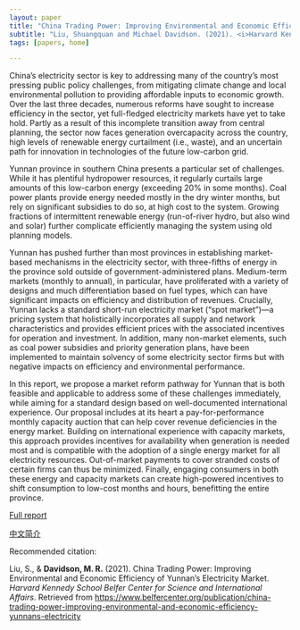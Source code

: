 ```yaml
---
layout: paper
title: "China Trading Power: Improving Environmental and Economic Efficiency of Yunnan’s Electricity Market"
subtitle: "Liu, Shuangquan and Michael Davidson. (2021). <i>Harvard Kennedy School Belfer Center for Science and International Affairs</i>."
tags: [papers, home]

---
```


China’s electricity sector is key to addressing many of the country’s most pressing public policy challenges, from mitigating climate change and local environmental pollution to providing affordable inputs to economic growth. Over the last three decades, numerous reforms have sought to increase efficiency in the sector, yet full-fledged electricity markets have yet to take hold. Partly as a result of this incomplete transition away from central planning, the sector now faces generation overcapacity across the country, high levels of renewable energy curtailment (i.e., waste), and an uncertain path for innovation in technologies of the future low-carbon grid.

Yunnan province in southern China presents a particular set of challenges. While it has plentiful hydropower resources, it regularly curtails large amounts of this low-carbon energy (exceeding 20% in some months). Coal power plants provide energy needed mostly in the dry winter months, but rely on significant subsidies to do so, at high cost to the system. Growing fractions of intermittent renewable energy (run-of-river hydro, but also wind and solar) further complicate efficiently managing the system using old planning models.

Yunnan has pushed further than most provinces in establishing market-based mechanisms in the electricity sector, with three-fifths of energy in the province sold outside of government-administered plans. Medium-term markets (monthly to annual), in particular, have proliferated with a variety of designs and much differentiation based on fuel types, which can have significant impacts on efficiency and distribution of revenues. Crucially, Yunnan lacks a standard short-run electricity market (“spot market”)—a pricing system that holistically incorporates all supply and network characteristics and provides efficient prices with the associated incentives for operation and investment. In addition, many non-market elements, such as coal power subsidies and priority generation plans, have been implemented to maintain solvency of some electricity sector firms but with negative impacts on efficiency and environmental performance.

In this report, we propose a market reform pathway for Yunnan that is both feasible and applicable to address some of these challenges immediately, while aiming for a standard design based on well-documented international experience. Our proposal includes at its heart a pay-for-performance monthly capacity auction that can help cover revenue deficiencies in the energy market. Building on international experience with capacity markets, this approach provides incentives for availability when generation is needed most and is compatible with the adoption of a single energy market for all electricity resources. Out-of-market payments to cover stranded costs of certain firms can thus be minimized. Finally, engaging consumers in both these energy and capacity markets can create high-powered incentives to shift consumption to low-cost months and hours, benefitting the entire province.


[Full report](https://www.belfercenter.org/publication/china-trading-power-improving-environmental-and-economic-efficiency-yunnans-electricity)

[中文简介](/2021-03-18-china-trading-power-yunnan-electricity-market-cn/)


Recommended citation:

Liu, S., & **Davidson, M. R.** (2021). China Trading Power: Improving Environmental and Economic Efficiency of Yunnan’s Electricity Market. _Harvard Kennedy School Belfer Center for Science and International Affairs_. Retrieved from https://www.belfercenter.org/publication/china-trading-power-improving-environmental-and-economic-efficiency-yunnans-electricity



